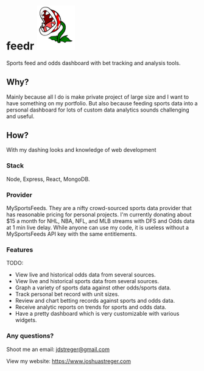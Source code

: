 # feedr <img alt="logo" src="client/src/assets/logo.png" width="100px"  /> 
Sports feed and odds dashboard with bet tracking and analysis tools.

## Why?
Mainly because all I do is make private project of large size and I want to have something on my portfolio. But also
because feeding sports data into a personal dashboard for lots of custom data analytics sounds challenging and useful. 

## How?
With my dashing looks and knowledge of web development

### Stack
Node, Express, React, MongoDB.
### Provider
MySportsFeeds. They are a nifty crowd-sourced sports data provider that has reasonable pricing for personal projects.
I'm currently donating about $15 a month for NHL, NBA, NFL, and MLB streams with DFS and Odds data at 1 min live delay.
While anyone can use my code, it is useless without a MySportsFeeds API key with the same entitlements.

### Features
TODO:
- View live and historical odds data from several sources.
- View live and historical sports data from several sources.
- Graph a variety of sports data against other odds/sports data.
- Track personal bet record with unit sizes.
- Review and chart betting records against sports and odds data.
- Receive analytic reports on trends for sports and odds data.
- Have a pretty dashboard which is very customizable with various widgets.

### Any questions?
Shoot me an email: jdstreger@gmail.com

View my website: https://www.joshuastreger.com